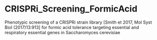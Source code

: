 # CRISPRi_Screening_FormicAcid
 Phenotypic screening of a CRISPRi strain library [Smith et 2017, Mol Syst Biol (2017)13:913] for formic acid tolerance targeting essential and respiratory essential genes in Saccharomyces cerevisiae
